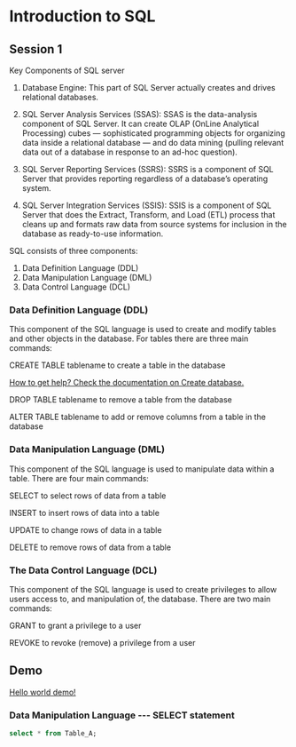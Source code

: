 # Introduction to SQL

## Session 1

Key Components of SQL server

1. Database Engine: This part of SQL Server actually creates and drives relational databases.

2. SQL Server Analysis Services (SSAS): SSAS is the data-analysis component of SQL Server. It can create OLAP (OnLine Analytical Processing) cubes — sophisticated programming objects for organizing data inside a relational database — and do data mining (pulling relevant data out of a database in response to an ad-hoc question).

3. SQL Server Reporting Services (SSRS): SSRS is a component of SQL Server that provides reporting regardless of a database’s operating system.

4. SQL Server Integration Services (SSIS): SSIS is a component of SQL Server that does the Extract, Transform, and Load (ETL) process that cleans up and formats raw data from source systems for inclusion in the database as ready-to-use information.


SQL consists of three components:

1. Data Definition Language (DDL)
2. Data Manipulation Language (DML)
3. Data Control Language (DCL)

### Data Definition Language (DDL) 
This component of the SQL language is used to create and modify tables and other objects in the database. For tables there are three main commands:

CREATE TABLE tablename to create a table in the database 

[How to get help? Check the documentation on Create database.](https://dev.mysql.com/doc/refman/8.0/en/create-database.html)

DROP TABLE tablename to remove a table from the database

ALTER TABLE tablename to add or remove columns from a table in the database

### Data Manipulation Language (DML) 
This component of the SQL language is used to manipulate data within a table. There are four main commands:

SELECT to select rows of data from a table

INSERT to insert rows of data into a table

UPDATE to change rows of data in a table

DELETE to remove rows of data from a table

### The Data Control Language (DCL) 
This component of the SQL language is used to create privileges to allow users access to, and manipulation of, the database. There are two main commands:

GRANT to grant a privilege to a user

REVOKE to revoke (remove) a privilege from a user


## Demo

[Hello world demo!](https://github.com/ffliza/training/blob/master/Activity-1-1.ipynb)

### Data Manipulation Language --- SELECT statement
```sql
select * from Table_A;
```
